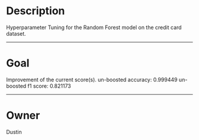 # Description

Hyperparameter Tuning for the Random Forest model on the credit card
dataset.

---

# Goal

Improvement of the current score(s).
un-boosted accuracy:    0.999449
un-boosted f1 score:    0.821173

---

# Owner

Dustin
